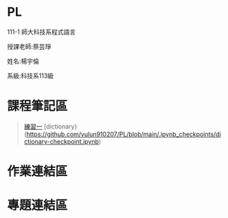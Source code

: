 # PL


111-1 師大科技系程式語言
 
 授課老師:蔡芸琤
 
 姓名:楊宇倫
 
 系級:科技系113級
 
 課程筆記區
 ==========
 >[練習一](https://github.com/yulun910207/PL/blob/main/.ipynb_checkpoints/Untitled-checkpoint.ipynb)
 >[dictionary}(https://github.com/yulun910207/PL/blob/main/.ipynb_checkpoints/dictionary-checkpoint.ipynb)
 
 作業連結區
 ==========
 專題連結區
 ==========
